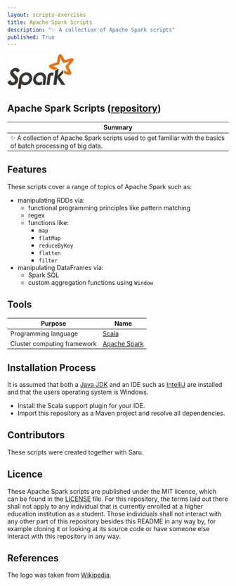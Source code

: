 ```yaml
---
layout: scripts-exercises
title: Apache Spark Scripts
description: "✨ A collection of Apache Spark scripts"
published: True
---
```


<img src="/assets/scripts-exercises/apache-spark-scripts/apache_spark_logo.png" alt="Apache Spark Logo" width="30%">

## Apache Spark Scripts ([repository](https://github.com/johanneshagspiel/apache-spark-scripts))

| Summary  |
| -------------------------------------------------- |
| ✨ A collection of Apache Spark scripts used to get familiar with the basics of batch processing of big data. |

## Features

These scripts cover a range of topics of Apache Spark such as:

- manipulating RDDs via:
  - functional programming principles like pattern matching
  - regex
  - functions like:
    - `map`
    - `flatMap`
    - `reduceByKey`
    - `flatten`
    - `filter`
- manipulating DataFrames via:
  - Spark SQL
  - custom aggregation functions using `Window`

## Tools

| Purpose                                                        | Name                             |
|----------------------------------------------------------------|----------------------------------|
| Programming language                                           | [Scala](https://scala-lang.org/) |
| Cluster computing framework | [Apache Spark](https://spark.apache.org/)                 |

## Installation Process

It is assumed that both a [Java JDK](https://openjdk.org/) and an IDE such as [IntelliJ](https://www.jetbrains.com/idea/) are installed and that the users operating system is Windows.

- Install the Scala support plugin for your IDE.
- Import this repository as a Maven project and resolve all dependencies.

## Contributors

These scripts were created together with Saru.

## Licence

These Apache Spark scripts are published under the MIT licence, which can be found in the [LICENSE](LICENSE) file. For this repository, the terms laid out there shall not apply to any individual that is currently enrolled at a higher education institution as a student. Those individuals shall not interact with any other part of this repository besides this README in any way by, for example cloning it or looking at its source code or have someone else interact with this repository in any way.

## References

The logo was taken from [Wikipedia](https://upload.wikimedia.org/wikipedia/commons/e/ea/Spark-logo-192x100px.png). 
